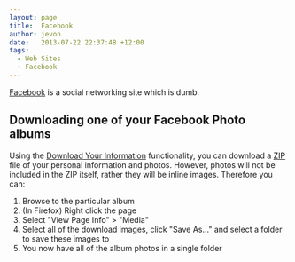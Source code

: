 ```yaml
---
layout: page
title:  Facebook
author: jevon
date:   2013-07-22 22:37:48 +12:00
tags:
  - Web Sites
  - Facebook
---
```


[Facebook](Facebook.md) is a social networking site which is dumb.

## Downloading one of your Facebook Photo albums
Using the <a href="https://www.facebook.com/dyi">Download Your Information</a> functionality, you can download a [ZIP](zip.md) file of your personal information and photos. However, photos will not be included in the ZIP itself, rather they will be inline images. Therefore you can:

1. Browse to the particular album
1. (In Firefox) Right click the page
1. Select "View Page Info" > "Media"
1. Select all of the download images, click "Save As..." and select a folder to save these images to
1. You now have all of the album photos in a single folder
